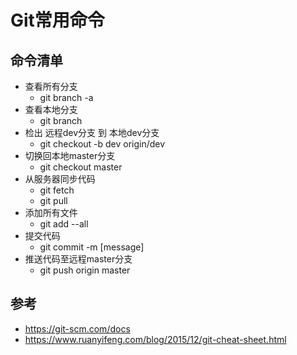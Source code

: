 # Git常用命令

## 命令清单

- 查看所有分支
  - git branch -a
- 查看本地分支
  - git branch
- 检出 远程dev分支 到 本地dev分支
  - git checkout -b dev origin/dev
- 切换回本地master分支
  - git checkout master
- 从服务器同步代码
  - git fetch
  - git pull
- 添加所有文件
  - git add --all
- 提交代码
  - git commit -m [message]
- 推送代码至远程master分支
  - git push origin master



## 参考

-   https://git-scm.com/docs 
- https://www.ruanyifeng.com/blog/2015/12/git-cheat-sheet.html 